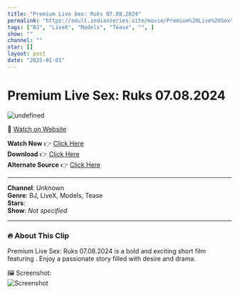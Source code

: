```yaml
---
title: "Premium Live Sex: Ruks 07.08.2024"
permalink: "https://adult.indianseries.site/movie/Premium%20Live%20Sex%3A%20Ruks%2007.08.2024"
tags: ["BJ", "LiveX", "Models", "Tease", "", ]
show: ""
channel: ""
star: []
layout: post
date: "2025-01-01"
---
```


# Premium Live Sex: Ruks 07.08.2024

![undefined](https://desisins.com/wp-content/uploads/2024/08/Ruks-Premium-Sex-Live-DesiSins.com_cleanup.jpg)

🔗 [Watch on Website](https://adult.indianseries.site/movie/Premium%20Live%20Sex%3A%20Ruks%2007.08.2024)

**Watch Now** 👉 [Click Here](https://adult.indianseries.site/movie/Premium%20Live%20Sex%3A%20Ruks%2007.08.2024)  
**Download** 👉 [Click Here](https://adult.indianseries.site/movie/Premium%20Live%20Sex%3A%20Ruks%2007.08.2024)  
**Alternate Source** 👉 [Click Here](https://adult.indianseries.site/movie/Premium%20Live%20Sex%3A%20Ruks%2007.08.2024)

---

**Channel**: Unknown  
**Genre**: BJ, LiveX, Models, Tease  
**Stars**:   
**Show**: *Not specified*

---

### 🔥 About This Clip

Premium Live Sex: Ruks 07.08.2024 is a bold and exciting short film featuring . Enjoy a passionate story filled with desire and drama.
 
🖼️ Screenshot:  
![Screenshot](https://desisins.com/wp-content/uploads/2024/08/Ruks-Premium-Sex-Live-DesiSins.com_cleanup.jpg)
